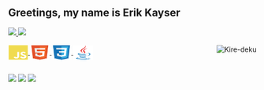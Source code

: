 ## Greetings, my name is Erik Kayser 
 <div>
  <a href="https://github.com/resyakKire">
  <img height="180em" src="https://github-readme-stats.vercel.app/api?username=resyakKire&show_icons=true&include_all_commits=true&count_private=true&theme=dark&title_color=AB0BDB&text_color=A84BC4&border_color=26FFAA&icon_color=26FFAA"/>
  <img height="180em" src="https://github-readme-stats.vercel.app/api/top-langs/?username=resyakKire&layout=compact&langs_count=7&theme=dark&title_color=AB0BDB&text_color=A84BC4&border_color=26FFAA"/>
</div>
 
<div style="display: inline_block"><br>
  <img align="center" alt="Kire-Js" height="30" width="40" src="https://raw.githubusercontent.com/devicons/devicon/master/icons/javascript/javascript-plain.svg">
  <img align="center" alt="Kire-HTML" height="30" width="40" src="https://raw.githubusercontent.com/devicons/devicon/master/icons/html5/html5-original.svg">
  <img align="center" alt="Kire-CSS" height="30" width="40" src="https://raw.githubusercontent.com/devicons/devicon/master/icons/css3/css3-original.svg">
  <img align="center" alt="Kire-Java" height="30" width="40" src="https://raw.githubusercontent.com/devicons/devicon/master/icons/java/java-original.svg">
  <img align="right" alt="Kire-deku" src="https://i.giphy.com/media/agLzP4BYRPcOY/giphy.webp">
</div>
 
   ##
 
<div> 
  <a href="https://www.instagram.com/resyakire/" target="_blank"><img src="https://img.shields.io/badge/-Instagram-%23E4405F?style=for-the-badge&logo=instagram&logoColor=white" target="_blank"></a>
  <a href = "mailto:erikkayser843@gmail.com"><img src="https://img.shields.io/badge/-Gmail-%23333?style=for-the-badge&logo=gmail&logoColor=white" target="_blank"></a>
  <a href="https://www.linkedin.com/in/erik-kayser-b5228a212/" target="_blank"><img src="https://img.shields.io/badge/-LinkedIn-%230077B5?style=for-the-badge&logo=linkedin&logoColor=white" target="_blank"></a> 
</div>
